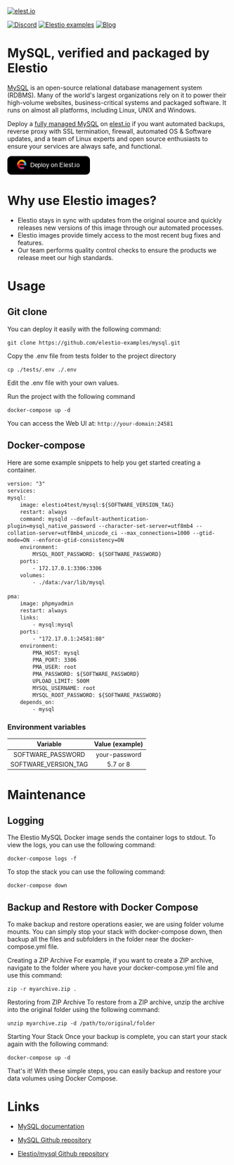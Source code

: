 <a href="https://elest.io">
  <img src="https://elest.io/images/elestio.svg" alt="elest.io" width="150" height="75">
</a>

[![Discord](https://img.shields.io/static/v1.svg?logo=discord&color=f78A38&labelColor=083468&logoColor=ffffff&style=for-the-badge&label=Discord&message=community)](https://discord.gg/4T4JGaMYrD "Get instant assistance and engage in live discussions with both the community and team through our chat feature.")
[![Elestio examples](https://img.shields.io/static/v1.svg?logo=github&color=f78A38&labelColor=083468&logoColor=ffffff&style=for-the-badge&label=github&message=open%20source)](https://github.com/elestio-examples "Access the source code for all our repositories by viewing them.")
[![Blog](https://img.shields.io/static/v1.svg?color=f78A38&labelColor=083468&logoColor=ffffff&style=for-the-badge&label=elest.io&message=Blog)](https://blog.elest.io "Latest news about elestio, open source software, and DevOps techniques.")

# MySQL, verified and packaged by Elestio

[MySQL](https://www.mysql.com/) is an open-source relational database management system (RDBMS). Many of the world's largest organizations rely on it to power their high-volume websites, business-critical systems and packaged software. It runs on almost all platforms, including Linux, UNIX and Windows.

Deploy a <a target="_blank" href="https://elest.io/open-source/mysql">fully managed MySQL</a> on <a target="_blank" href="https://elest.io/">elest.io</a> if you want automated backups, reverse proxy with SSL termination, firewall, automated OS & Software updates, and a team of Linux experts and open source enthusiasts to ensure your services are always safe, and functional.

[![deploy](https://github.com/elestio-examples/mysql/raw/main/deploy-on-elestio.png)](https://dash.elest.io/deploy?source=cicd&social=dockerCompose&url=https://github.com/elestio-examples/mysql)

# Why use Elestio images?

- Elestio stays in sync with updates from the original source and quickly releases new versions of this image through our automated processes.
- Elestio images provide timely access to the most recent bug fixes and features.
- Our team performs quality control checks to ensure the products we release meet our high standards.

# Usage

## Git clone

You can deploy it easily with the following command:

    git clone https://github.com/elestio-examples/mysql.git

Copy the .env file from tests folder to the project directory

    cp ./tests/.env ./.env

Edit the .env file with your own values.

Run the project with the following command

    docker-compose up -d

You can access the Web UI at: `http://your-domain:24581`

## Docker-compose

Here are some example snippets to help you get started creating a container.

    version: "3"
    services:
    mysql:
        image: elestio4test/mysql:${SOFTWARE_VERSION_TAG}
        restart: always
        command: mysqld --default-authentication-plugin=mysql_native_password --character-set-server=utf8mb4 --collation-server=utf8mb4_unicode_ci --max_connections=1000 --gtid-mode=ON --enforce-gtid-consistency=ON
        environment:
            MYSQL_ROOT_PASSWORD: ${SOFTWARE_PASSWORD}
        ports:
            - 172.17.0.1:3306:3306
        volumes:
            - ./data:/var/lib/mysql

    pma:
        image: phpmyadmin
        restart: always
        links:
            - mysql:mysql
        ports:
            - "172.17.0.1:24581:80"
        environment:
            PMA_HOST: mysql
            PMA_PORT: 3306
            PMA_USER: root
            PMA_PASSWORD: ${SOFTWARE_PASSWORD}
            UPLOAD_LIMIT: 500M
            MYSQL_USERNAME: root
            MYSQL_ROOT_PASSWORD: ${SOFTWARE_PASSWORD}
        depends_on:
            - mysql

### Environment variables

|       Variable       | Value (example) |
| :------------------: | :-------------: |
|  SOFTWARE_PASSWORD   |  your-password  |
| SOFTWARE_VERSION_TAG |    5.7 or 8     |

# Maintenance

## Logging

The Elestio MySQL Docker image sends the container logs to stdout. To view the logs, you can use the following command:

    docker-compose logs -f

To stop the stack you can use the following command:

    docker-compose down

## Backup and Restore with Docker Compose

To make backup and restore operations easier, we are using folder volume mounts. You can simply stop your stack with docker-compose down, then backup all the files and subfolders in the folder near the docker-compose.yml file.

Creating a ZIP Archive
For example, if you want to create a ZIP archive, navigate to the folder where you have your docker-compose.yml file and use this command:

    zip -r myarchive.zip .

Restoring from ZIP Archive
To restore from a ZIP archive, unzip the archive into the original folder using the following command:

    unzip myarchive.zip -d /path/to/original/folder

Starting Your Stack
Once your backup is complete, you can start your stack again with the following command:

    docker-compose up -d

That's it! With these simple steps, you can easily backup and restore your data volumes using Docker Compose.

# Links

- <a target="_blank" href="https://dev.mysql.com/doc/">MySQL documentation</a>

- <a target="_blank" href="https://github.com/docker-library/mysql">MySQL Github repository</a>

- <a target="_blank" href="https://github.com/elestio-examples/mysql">Elestio/mysql Github repository</a>
